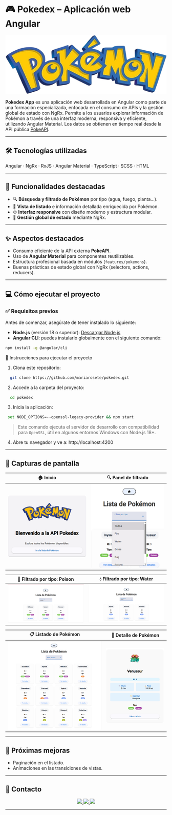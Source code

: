 # 🎮 Pokedex – Aplicación web Angular

![Banner Pokedex](https://github.com/mariarosete/pokedex/blob/main/Banner_Pokedex.png?raw=true)

**Pokedex App** es una aplicación web desarrollada en Angular como parte de una formación especializada, enfocada en el consumo de APIs y la gestión global de estado con NgRx. Permite a los usuarios explorar información de Pokémon a través de una interfaz moderna, responsiva y eficiente, utilizando Angular Material. Los datos se obtienen en tiempo real desde la API pública [PokeAPI](https://pokeapi.co/).


---

## 🛠 Tecnologías utilizadas

Angular · NgRx · RxJS · Angular Material · TypeScript · SCSS · HTML

---

## 🚀 Funcionalidades destacadas

- 🔍 **Búsqueda y filtrado de Pokémon** por tipo (agua, fuego, planta…).
- 📄 **Vista de listado** e información detallada enriquecida por Pokémon.
- ⚙️ **Interfaz responsive** con diseño moderno y estructura modular.
- 🧠 **Gestión global de estado** mediante NgRx.

---

## ✨ Aspectos destacados

- Consumo eficiente de la API externa **PokeAPI**.
- Uso de **Angular Material** para componentes reutilizables.
- Estructura profesional basada en módulos (`features/pokemons`).
- Buenas prácticas de estado global con NgRx (selectors, actions, reducers).

---

## 💻 Cómo ejecutar el proyecto

### ✅ Requisitos previos

Antes de comenzar, asegúrate de tener instalado lo siguiente:

- **Node.js** (versión 18 o superior): [Descargar Node.js](https://nodejs.org/)
- **Angular CLI**: puedes instalarlo globalmente con el siguiente comando:

```bash
npm install -g @angular/cli

   ```
🚀 Instrucciones para ejecutar el proyecto

1. Clona este repositorio:

 ```bash
   git clone https://github.com/mariarosete/pokedex.git
   ```

2. Accede a la carpeta del proyecto:

 ```bash
   cd pokedex
  ```

3. Inicia la aplicación:

 ```bash
  set NODE_OPTIONS=--openssl-legacy-provider && npm start
  ```
> Este comando ejecuta el servidor de desarrollo con compatibilidad para `OpenSSL`, útil en algunos entornos Windows con Node.js 18+.
  
4. Abre tu navegador y ve a: http://localhost:4200

---
## 📸 Capturas de pantalla

| 🏠 Inicio | 🔍 Panel de filtrado |
|-----------|----------------------|
| ![Inicio](https://github.com/mariarosete/pokedex/blob/main/screenshots/1.Inicio.png?raw=true) | ![Filtrar](https://github.com/mariarosete/pokedex/blob/main/screenshots/2.Filtrar.png?raw=true) |

| 🧪 Filtrado por tipo: Poison | 💧 Filtrado por tipo: Water |
|-----------------------------|-----------------------------|
| ![Poison](https://github.com/mariarosete/pokedex/blob/main/screenshots/3.FiltradoPoison.png?raw=true) | ![Water](https://github.com/mariarosete/pokedex/blob/main/screenshots/4.FiltradoWater.png?raw=true) |

| 📋 Listado de Pokémon | 📄 Detalle de Pokémon |
|-----------------------|-----------------------|
| ![Listado](https://github.com/mariarosete/pokedex/blob/main/screenshots/5.Listado.png?raw=true) | ![Detalle](https://github.com/mariarosete/pokedex/blob/main/screenshots/6.Detalles.png?raw=true) |

---

## 🔮 Próximas mejoras

- Paginación en el listado.
- Animaciones en las transiciones de vistas.
---

## 📩 Contacto

<p align="center">
  <a href="mailto:marlarosete89@gmail.com">
    <img src="https://img.shields.io/badge/Gmail-D14836?style=for-the-badge&logo=gmail&logoColor=white" />
  </a>
  <a href="https://linkedin.com/in/mariarosetesuarez">
    <img src="https://img.shields.io/badge/LinkedIn-0077B5?style=for-the-badge&logo=linkedin&logoColor=white" />
  </a>
  <a href="https://github.com/mariarosete">
    <img src="https://img.shields.io/badge/GitHub-100000?style=for-the-badge&logo=github&logoColor=white" />
  </a>
</p>


---
